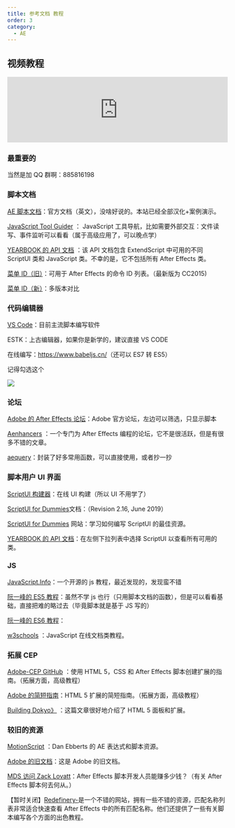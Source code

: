 ```yaml
---
title: 参考文档 教程
order: 3
category:
  - AE
---
```


## 视频教程

<iframe src="https://player.bilibili.com/player.html?bvid=BV17U4y1T7mU&page=1&high_quality=1" width="100%" allowfullscreen="allowfullscreen" frameborder="0"></iframe>

### 最重要的

当然是加 QQ 群啊：885816198

### 脚本文档

[AE 脚本文档](https://ae-scripting.docsforadobe.dev/)：官方文档（英文），没啥好说的。本站已经全部汉化+案例演示。

[JavaScript Tool Guider](https://extendscript.docsforadobe.dev/) ： JavaScript
工具导航，比如需要外部交互：文件读写、事件监听可以看看（属于高级应用了，可以晚点学）

[YEARBOOK 的 API 文档](http://yearbook.github.io/esdocs/#/)
：该 API 文档包含 ExtendScript 中可用的不同 ScriptUI 类和 JavaScript 类。不幸的是，它不包括所有 After Effects 类。

[菜单 ID（旧）](https://www.provideocoalition.com/after-effects-menu-command-ids/)：可用于 After Effects 的命令 ID 列表。（最新版为 CC2015)

[菜单 ID（新）](https://justintaylor.tv/after-effects-command-ids/)：多版本对比

### 代码编辑器

[VS Code](https://code.visualstudio.com/)：目前主流脚本编写软件

ESTK：上古编辑器，如果你是新学的，建议直接 VS CODE

在线编写：<https://www.babeljs.cn/>（还可以 ES7 转 ES5）

记得勾选这个

![](https://cdn.yuelili.com/20211003071653.png)

### 论坛

[Adobe 的 After Effects 论坛](https://community.adobe.com/t5/After-Effects/bd-p/after-effects)：Adobe 官方论坛，左边可以筛选，只显示脚本

[Aenhancers](http://www.aenhancers.com/) ：一个专门为 After
Effects 编程的论坛，它不是很活跃，但是有很多不错的文章。

[aequery](https://aenhancers.github.io/aequery/index.html)：封装了好多常用函数，可以直接使用，或者抄一抄

### 脚本用户 UI 界面

[ScriptUI 构建器](https://scriptui.joonas.me/)：在线 UI 构建（所以 UI 不用学了）

[ScriptUI for
Dummies](https://adobeindd.com/view/publications/a0207571-ff5b-4bbf-a540-07079bd21d75/92ra/publication-web-resources/pdf/scriptui-2-16-j.pdf)文档：（Revision 2.16, June 2019）

[ScriptUI for
Dummies](https://creativepro.com/files/kahrel/indesign/scriptui.html)
网站：学习如何编写 ScriptUI 的最佳资源。

[YEARBOOK 的 API 文档](http://yearbook.github.io/esdocs/#/)：在左侧下拉列表中选择 ScriptUI 以查看所有可用的类。

### JS

[JavaScript.Info](https://zh.javascript.info/)：一个开源的 js 教程，最近发现的，发现蛮不错

[阮一峰的 ES5 教程](http://javascript.ruanyifeng.com/)：虽然不学 js 也行（只用脚本文档的函数），但是可以看看基础，直接把难的略过去（毕竟脚本就是基于 JS 写的）

[阮一峰的 ES6 教程](https://es6.ruanyifeng.com/#README)：

[w3schools](https://www.w3schools.com/js/default.asp) ：JavaScript 在线文档类教程。

### 拓展 CEP

[Adobe-CEP GitHub](https://github.com/Adobe-CEP) ：使用 HTML 5，CSS 和 After
Effects 脚本创建扩展的指南。（拓展方面，高级教程）

[Adobe 的简短指南](https://www.adobe.com/devnet/creativesuite/articles/a-short-guide-to-HTML5-extensions.html)：HTML 5 扩展的简短指南。（拓展方面，高级教程）

[ Building Dokyo》](https://medium.com/better-programming/building-a-modern-extension-for-after-effects-eea269544b50) ：这篇文章很好地介绍了 HTML 5 面板和扩展。

### 较旧的资源

[MotionScript](http://motionscript.com/) ：Dan Ebberts 的 AE 表达式和脚本资源。

[Adobe 的旧文档](https://blogs.adobe.com/creativecloud/files/2012/06/After-Effects-CS6-Scripting-Guide.pdf)：这是 Adobe 的旧文档。

[MDS 访问 Zack Lovatt](https://www.schoolofmotion.com/podcast/how-much-do-after-effects-script-developers-make-a-chat-with-zack-lovatt/)：After
Effects 脚本开发人员能赚多少钱？（有关 After Effects 脚本何去何从。）

【暂时关闭】[Redefinery-](http://www.redefinery.com/ae/)是一个不错的网站，拥有一些不错的资源，匹配名称列表非常适合快速查看 After
Effects 中的所有匹配名称。他们还提供了一些有关脚本编写各个方面的出色教程。
